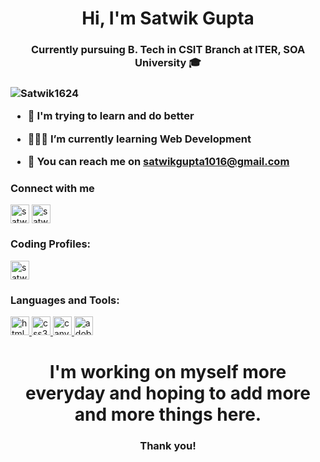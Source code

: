 <h1 align = "center"> Hi, I'm Satwik Gupta </h1>
<h3 align = "center"> Currently pursuing B. Tech in CSIT Branch at ITER, SOA University 🎓<h3>

<p align="left"> <img src="https://komarev.com/ghpvc/?username=satwik1624&label=Profile%20views&color=89BFFF&style=flat" alt="Satwik1624" /> </p>

- 🔭 I'm trying to learn and do better 

- 🧑🏼‍💻 I’m currently learning **Web Development**

- 📧 You can reach me on **satwikgupta1016@gmail.com**

<h3 align = "left"> Connect with me </h3>
<p align  = "left">
<a href="https://linkedin.com/in/satwik-gupta-4089b5232" target="blank"><img align="center" src="https://www.vectorlogo.zone/logos/linkedin/linkedin-tile.svg" alt="satwik-gupta-4089b5232" height="30" width="30" /></a>
<a href="https://instagram.com/satwik.4k" target="blank"><img align="center" src="https://www.vectorlogo.zone/logos/instagram/instagram-icon.svg" alt="satwik.4k" height="30" width="30" /></a>

<h3 align = "left"> Coding Profiles: </h3>
 <a href="https://auth.geeksforgeeks.org/user/satwikgupta" target="_blank" rel="noreferrer"> <img src="https://img.icons8.com/color/256/GeeksforGeeks.png" alt="satwikgupta" width="30" height="30"/> </a>

<h3 align="left">Languages and Tools: </h3>
<a href="https://www.w3.org/html/" target="_blank" rel="noreferrer"> <img src="https://www.vectorlogo.zone/logos/w3_html5/w3_html5-icon.svg" alt="html5" width="30" height="30"/> </a>
<a href="https://www.w3schools.com/css/" target="_blank" rel="noreferrer"> <img src="https://www.vectorlogo.zone/logos/w3_css/w3_css-icon.svg" alt="css3" width="30" height="30"/>
<a href="https://www.canva.com/" target="_blank" rel="noreferrer"> <img src="https://www.vectorlogo.zone/logos/canva/canva-icon.svg" alt="canva" width="30" height="30"/> </a>
<a href="https://www.adobe.com/express/" target="_blank" rel="noreferrer"> <img src = "https://express.adobe.com/images/rebrand-app-icons/cc_express_appicon_64.svg" alt="adobe express" width = "30" height= "30"/></a>

<h1 align = "center"> I'm working on myself more everyday and hoping to add more and more things here. </h1>
<h3 align = "center"> Thank you! </h3>
